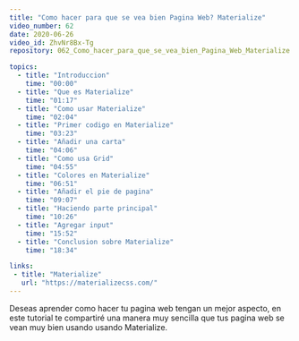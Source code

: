 ```yaml
---
title: "Como hacer para que se vea bien Pagina Web? Materialize"
video_number: 62
date: 2020-06-26
video_id: ZhvNr8Bx-Tg
repository: 062_Como_hacer_para_que_se_vea_bien_Pagina_Web_Materialize

topics:
  - title: "Introduccion"
    time: "00:00"
  - title: "Que es Materialize"
    time: "01:17"
  - title: "Como usar Materialize"
    time: "02:04"
  - title: "Primer codigo en Materialize"
    time: "03:23"
  - title: "Añadir una carta"
    time: "04:06"
  - title: "Como usa Grid"
    time: "04:55"
  - title: "Colores en Materialize"
    time: "06:51"
  - title: "Añadir el pie de pagina"
    time: "09:07"
  - title: "Haciendo parte principal"
    time: "10:26"
  - title: "Agregar input"
    time: "15:52"
  - title: "Conclusion sobre Materialize"
    time: "18:34"

links:
 - title: "Materialize"
   url: "https://materializecss.com/"
---
```


Deseas aprender como hacer tu pagina web tengan un mejor aspecto, en este tutorial te compartiré una manera muy sencilla que tus pagina web se vean muy bien usando usando Materialize.
